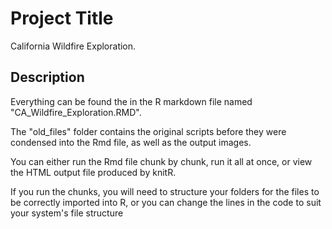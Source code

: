 # Project Title

California Wildfire Exploration.

## Description

Everything can be found the in the R markdown file named
"CA_Wildfire_Exploration.RMD". 

The "old_files" folder contains the original scripts before they were
condensed into the Rmd file, as well as the output images. 

You can either run the Rmd file chunk by chunk, run it all at once, or view the
HTML output file produced by knitR. 

If you run the chunks, you will need to structure your folders for the files
to be correctly imported into R, or you can change the lines in the code to suit
your system's file structure
